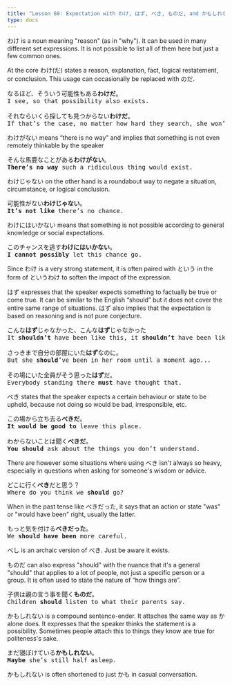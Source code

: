```yaml
---
title: "Lesson 60: Expectation with わけ, はず, べき, ものだ, and かもしれない"
type: docs
---
```



わけ is a noun meaning "reason" (as in "why"). It can be used in many different set expressions. It is not possible to list all of them here but just a few common ones.

At the core わけ(だ) states a reason, explanation, fact, logical restatement, or conclusion. This usage can occasionally be replaced with のだ.

<pre>
なるほど、そういう可能性もある<b>わけだ</b>。
I see, so that possibility also exists.

それならいくら探しても見つからない<b>わけだ</b>。
If that’s the case, no matter how hard they search, she won’t be found.
</pre>

わけがない means “there is no way” and implies that something is not even remotely thinkable by the speaker

<pre>
そんな馬鹿なことがある<b>わけがない</b>。
<b>There’s no way</b> such a ridiculous thing would exist.
</pre>

わけじゃない on the other hand is a roundabout way to negate a situation, circumstance, or logical conclusion.

<pre>
可能性がない<b>わけじゃない</b>。
<b>It’s not like</b> there’s no chance.
</pre>

わけにはいかない means that something is not possible according to general knowledge or social expectations.

<pre>
このチャンスを逃す<b>わけにはいかない</b>。
<b>I cannot possibly</b> let this chance go.
</pre>

Since わけ is a very strong statement, it is often paired with という in the form of というわけ to soften the impact of the expression.

はず expresses that the speaker expects something to factually be true or come true. It can be similar to the English “should” but it does not cover the entire same range of situations. はず also implies that the expectation is based on reasoning and is not pure conjecture.

<pre>
こんな<b>はず</b>じゃなかった、こんな<b>はず</b>じゃなかった
It <b>shouldn’t</b> have been like this, it <b>shouldn’t</b> have been like this

さっきまで自分の部屋にいた<b>はず</b>なのに。
But she <b>should</b>’ve been in her room until a moment ago...

その場にいた全員がそう思った<b>はず</b>だ。
Everybody standing there <b>must</b> have thought that.
</pre>

べき states that the speaker expects a certain behaviour or state to be upheld, because not doing so would be bad, irresponsible, etc.

<pre>
この場から立ち去る<b>べきだ</b>。
<b>It would be good to</b> leave this place.

わからないことは聞く<b>べきだ</b>。
<b>You should</b> ask about the things you don’t understand.
</pre>

There are however some situations where using べき isn't always so heavy, especially in questions when asking for someone's wisdom or advice.

<pre>
どこに行く<b>べき</b>だと思う？
Where do you think we <b>should</b> go?
</pre>

When in the past tense like べきだった, it says that an action or state "was" or "would have been" right, usually the latter.

<pre>
もっと気を付ける<b>べきだった</b>。
We <b>should have been</b> more careful.
</pre>

べし is an archaic version of べき. Just be aware it exists.

ものだ can also express "should" with the nuance that it's a general "should" that applies to a lot of people, not just a specific person or a group. It is often used to state the nature of “how things are”.

<pre>
子供は親の言う事を聞く<b>ものだ</b>。
Children <b>should</b> listen to what their parents say.
</pre>

かもしれない is a compound sentence-ender. It attaches the same way as か alone does. It expresses that the speaker thinks the statement is a possibility. Sometimes people attach this to things they know are true for politeness's sake.

<pre>
まだ寝ぼけている<b>かもしれない</b>。
<b>Maybe</b> she’s still half asleep.
</pre>

かもしれない is often shortened to just かも in casual conversation.